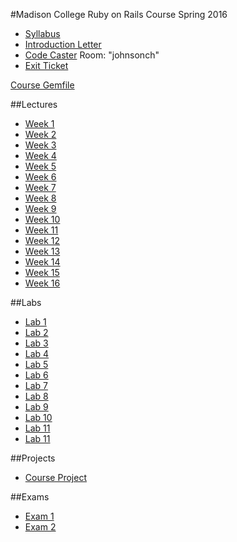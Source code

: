 #Madison College Ruby on Rails Course Spring 2016
* [Syllabus](syllabus.md)
* [Introduction Letter](introletter.md)
* [Code Caster](https://codecaster.io/) Room: "johnsonch"
* [Exit Ticket](http://bit.ly/2b6u10C)

[Course Gemfile](https://gist.github.com/johnsonch/00d410c0ae07396f7b0c)

##Lectures
* [Week 1](Lectures/week01)
* [Week 2](Lectures/week02)
* [Week 3](Lectures/week03)
* [Week 4](Lectures/week04)
* [Week 5](Lectures/week05)
* [Week 6](Lectures/week06)
* [Week 7](Lectures/week07)
* [Week 8](Lectures/week08)
* [Week 9](Lectures/week09)
* [Week 10](Lectures/week10)
* [Week 11](Lectures/week11)
* [Week 12](Lectures/week12)
* [Week 13](Lectures/week13)
* [Week 14](Lectures/week14)
* [Week 15](Lectures/week15)
* [Week 16](Lectures/week16)

##Labs
* [Lab 1](Labs/lab1.md)
* [Lab 2](Labs/lab2.md)
* [Lab 3](Labs/lab3.md)
* [Lab 4](Labs/lab4.md)
* [Lab 5](Labs/lab5.md)
* [Lab 6](Labs/lab6.md)
* [Lab 7](Labs/lab7.md)
* [Lab 8](Labs/lab8.md)
* [Lab 9](Labs/lab9.md)
* [Lab 10](Labs/lab10.md)
* [Lab 11](Labs/lab11.md)
* [Lab 11](Labs/lab12.md)

##Projects
* [Course Project](Projects/course_project.md)

##Exams
* [Exam 1](Exams/exam1.md)
* [Exam 2](Exams/exam2.md)
